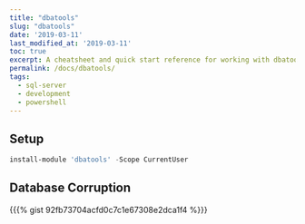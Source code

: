 ```yaml
---
title: "dbatools"
slug: "dbatools"
date: '2019-03-11'
last_modified_at: '2019-03-11'
toc: true
excerpt: A cheatsheet and quick start reference for working with dbatools
permalink: /docs/dbatools/
tags:
  - sql-server
  - development
  - powershell
---
```



## Setup

```powershell
install-module 'dbatools' -Scope CurrentUser
```

## Database Corruption
{{{% gist 92fb73704acfd0c7c1e67308e2dca1f4 %}}}
